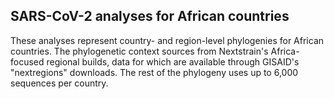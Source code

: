 ## SARS-CoV-2 analyses for African countries

These analyses represent country- and region-level phylogenies for African countries.
The phylogenetic context sources from Nextstrain's Africa-focused regional builds, data for which are available through GISAID's "nextregions" downloads.
The rest of the phylogeny uses up to 6,000 sequences per country.
